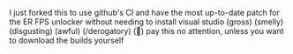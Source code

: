 I just forked this to use github's CI and have the most up-to-date patch for the ER FPS unlocker without needing to install visual studio (gross) (smelly) (disgusting) (awful) (/derogatory) (🤢)
pay this no attention, unless you want to download the builds yourself
